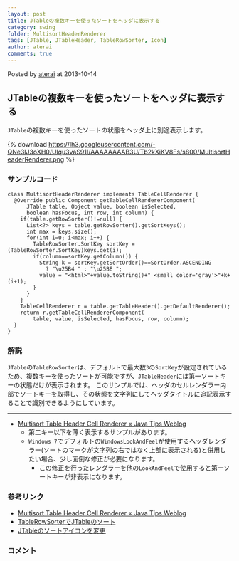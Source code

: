 ```yaml
---
layout: post
title: JTableの複数キーを使ったソートをヘッダに表示する
category: swing
folder: MultisortHeaderRenderer
tags: [JTable, JTableHeader, TableRowSorter, Icon]
author: aterai
comments: true
---
```


Posted by [aterai](http://terai.xrea.jp/aterai.html) at 2013-10-14

## JTableの複数キーを使ったソートをヘッダに表示する
`JTable`の複数キーを使ったソートの状態をヘッダ上に別途表示します。

{% download https://lh3.googleusercontent.com/-QNe3lJ3oXH0/Ulqu3vaS91I/AAAAAAAAB3U/Tb2kXiKV8Fs/s800/MultisortHeaderRenderer.png %}

### サンプルコード
<pre class="prettyprint"><code>class MultisortHeaderRenderer implements TableCellRenderer {
  @Override public Component getTableCellRendererComponent(
      JTable table, Object value, boolean isSelected,
      boolean hasFocus, int row, int column) {
    if(table.getRowSorter()!=null) {
      List&lt;?&gt; keys = table.getRowSorter().getSortKeys();
      int max = keys.size();
      for(int i=0; i&lt;max; i++) {
        TableRowSorter.SortKey sortKey = (TableRowSorter.SortKey)keys.get(i);
        if(column==sortKey.getColumn()) {
          String k = sortKey.getSortOrder()==SortOrder.ASCENDING
            ? "\u25B4 " : "\u25BE ";
          value = "&lt;html&gt;"+value.toString()+" &lt;small color='gray'&gt;"+k+(i+1);
        }
      }
    }
    TableCellRenderer r = table.getTableHeader().getDefaultRenderer();
    return r.getTableCellRendererComponent(
        table, value, isSelected, hasFocus, row, column);
  }
}
</code></pre>

### 解説
`JTable`の`TableRowSorter`は、デフォルトで最大数`3`の`SortKey`が設定されているため、複数キーを使ったソートが可能ですが、`JTableHeader`には第一ソートキーの状態だけが表示されます。
このサンプルでは、ヘッダのセルレンダラー内部でソートキーを取得し、その状態を文字列にしてヘッダタイトルに追記表示することで識別できるようにしています。

- - - -
- [Multisort Table Header Cell Renderer « Java Tips Weblog](http://tips4java.wordpress.com/2010/08/29/multisort-table-header-cell-renderer/)
    - 第二キー以下を薄く表示するサンプルがあります。
    - `Windows 7`でデフォルトの`WindowsLookAndFeel`が使用するヘッダレンダラー(ソートのマークが文字列の右ではなく上部に表示される)と併用したい場合、少し面倒な修正が必要になります。
        - この修正を行ったレンダラーを他の`LookAndFeel`で使用すると第一ソートキーが非表示になります。

<!-- dummy comment line for breaking list -->

### 参考リンク
- [Multisort Table Header Cell Renderer « Java Tips Weblog](http://tips4java.wordpress.com/2010/08/29/multisort-table-header-cell-renderer/)
- [TableRowSorterでJTableのソート](http://terai.xrea.jp/Swing/TableRowSorter.html)
- [JTableのソートアイコンを変更](http://terai.xrea.jp/Swing/TableSortIcon.html)

<!-- dummy comment line for breaking list -->

### コメント
